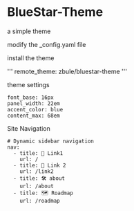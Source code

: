 # BlueStar-Theme
a simple theme

modify the _config.yaml file

install the theme

'''
remote_theme: zbule/bluestar-theme
'''

theme settings

```
font_base: 16px
panel_width: 22em
accent_color: blue
content_max: 68em
```

Site Navigation

```
# Dynamic sidebar navigation
nav:
  - title: 🧪 Link1
    url: /
  - title: 📜 Link 2
    url: /link2
  - title: 🛠️ about
    url: /about
  - title: 🗺️ Roadmap
    url: /roadmap
```

